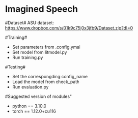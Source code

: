 # **Imagined Speech**
#Dataset#
ASU dataset: https://www.dropbox.com/s/01k9c75j0x3jfb9/Dataset.zip?dl=0

#Training#

* Set parameters from .config.ymal
* Set model from litmodel.py
* Run training.py

 #Testing#

* Set the correspongding config_name
* Load the model from check_path
* Run evaluation.py

#Suggested version of modules"

* python == 3.10.0
* torch == 1.12.0+cu116
